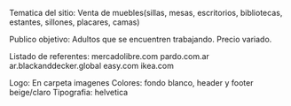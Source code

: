 Tematica del sitio:
Venta de muebles(sillas, mesas, escritorios, bibliotecas, estantes, sillones, placares, camas)

Publico objetivo:
Adultos que se encuentren trabajando. Precio variado.

Listado de referentes:
mercadolibre.com
pardo.com.ar
ar.blackanddecker.global
easy.com
ikea.com

Logo: En carpeta imagenes
Colores: fondo blanco, header y footer beige/claro
Tipografia: helvetica

